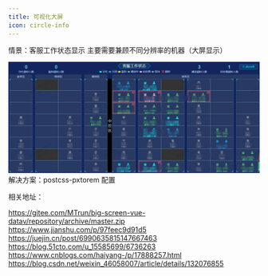 ```yaml
---
title: 可视化大屏
icon: circle-info
---
```


情景：客服工作状态显示 主要需要兼顾不同分辨率的机器（大屏显示）

![Alt text](image.png)
解决方案：postcss-pxtorem 配置


相关地址：

https://gitee.com/MTrun/big-screen-vue-datav/repository/archive/master.zip
https://www.jianshu.com/p/97feec9d91d5
https://juejin.cn/post/6990635815147667463
https://blog.51cto.com/u_15585699/6736263
https://www.cnblogs.com/haiyang-/p/17888257.html
https://blog.csdn.net/weixin_46058007/article/details/132076855


